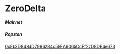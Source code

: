 # ZeroDelta

##### Mainnet

[](https://etherscan.io/address/#code)

##### Ropsten

[0xEb3D8484D7996284c58EA9065CcFf22D8DE4e673](https://ropsten.etherscan.io/address/0xEb3D8484D7996284c58EA9065CcFf22D8DE4e673#code)
